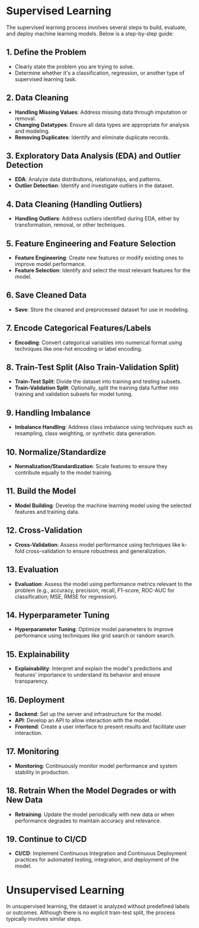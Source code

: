 # Supervised Learning

The supervised learning process involves several steps to build, evaluate, and deploy machine learning models. Below is a step-by-step guide:

## 1. Define the Problem

- Clearly state the problem you are trying to solve.
- Determine whether it's a classification, regression, or another type of supervised learning task.

## 2. Data Cleaning

- **Handling Missing Values**: Address missing data through imputation or removal.
- **Changing Datatypes**: Ensure all data types are appropriate for analysis and modeling.
- **Removing Duplicates**: Identify and eliminate duplicate records.

## 3. Exploratory Data Analysis (EDA) and Outlier Detection

- **EDA**: Analyze data distributions, relationships, and patterns.
- **Outlier Detection**: Identify and investigate outliers in the dataset.

## 4. Data Cleaning (Handling Outliers)

- **Handling Outliers**: Address outliers identified during EDA, either by transformation, removal, or other techniques.

## 5. Feature Engineering and Feature Selection

- **Feature Engineering**: Create new features or modify existing ones to improve model performance.
- **Feature Selection**: Identify and select the most relevant features for the model.

## 6. Save Cleaned Data

- **Save**: Store the cleaned and preprocessed dataset for use in modeling.

## 7. Encode Categorical Features/Labels

- **Encoding**: Convert categorical variables into numerical format using techniques like one-hot encoding or label encoding.

## 8. Train-Test Split (Also Train-Validation Split)

- **Train-Test Split**: Divide the dataset into training and testing subsets.
- **Train-Validation Split**: Optionally, split the training data further into training and validation subsets for model tuning.

## 9. Handling Imbalance

- **Imbalance Handling**: Address class imbalance using techniques such as resampling, class weighting, or synthetic data generation.

## 10. Normalize/Standardize

- **Normalization/Standardization**: Scale features to ensure they contribute equally to the model training.

## 11. Build the Model

- **Model Building**: Develop the machine learning model using the selected features and training data.

## 12. Cross-Validation

- **Cross-Validation**: Assess model performance using techniques like k-fold cross-validation to ensure robustness and generalization.

## 13. Evaluation

- **Evaluation**: Assess the model using performance metrics relevant to the problem (e.g., accuracy, precision, recall, F1-score, ROC-AUC for classification; MSE, RMSE for regression).

## 14. Hyperparameter Tuning

- **Hyperparameter Tuning**: Optimize model parameters to improve performance using techniques like grid search or random search.

## 15. Explainability

- **Explainability**: Interpret and explain the model's predictions and features' importance to understand its behavior and ensure transparency.

## 16. Deployment

- **Backend**: Set up the server and infrastructure for the model.
- **API**: Develop an API to allow interaction with the model.
- **Frontend**: Create a user interface to present results and facilitate user interaction.

## 17. Monitoring

- **Monitoring**: Continuously monitor model performance and system stability in production.

## 18. Retrain When the Model Degrades or with New Data

- **Retraining**: Update the model periodically with new data or when performance degrades to maintain accuracy and relevance.

## 19. Continue to CI/CD

- **CI/CD**: Implement Continuous Integration and Continuous Deployment practices for automated testing, integration, and deployment of the model.

# Unsupervised Learning

In unsupervised learning, the dataset is analyzed without predefined labels or outcomes. Although there is no explicit train-test split, the process typically involves similar steps.

